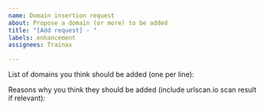 ```yaml
---
name: Domain insertion request
about: Propose a domain (or more) to be added
title: "[Add request] - "
labels: enhancement
assignees: Trainax

---
```


List of domains you think should be added (one per line):

Reasons why you think they should be added (include urlscan.io scan result if relevant):
